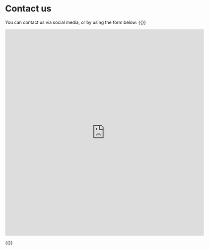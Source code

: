 # Contact us
You can contact us via social media, or by using the form below:
{{<rawhtml>}}

<iframe src="https://docs.google.com/forms/d/e/1FAIpQLScR7HbsCfFbh8gOp3hCn2CuSbIGznXIWNxP6Ndt4DxBCI7Q1Q/viewform?embedded=true" width="640" height="667" scrolling="no" frameborder="0" marginheight="0" marginwidth="0">Loading…</iframe>

{{</rawhtml>}}
